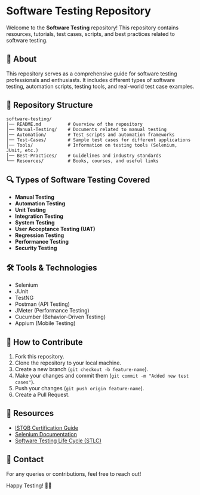 # Software Testing Repository

Welcome to the **Software Testing** repository! This repository contains resources, tutorials, test cases, scripts, and best practices related to software testing.

## 📌 About
This repository serves as a comprehensive guide for software testing professionals and enthusiasts. It includes different types of software testing, automation scripts, testing tools, and real-world test case examples.

## 📂 Repository Structure
```
software-testing/
│── README.md          # Overview of the repository
│── Manual-Testing/    # Documents related to manual testing
│── Automation/        # Test scripts and automation frameworks
│── Test-Cases/        # Sample test cases for different applications
│── Tools/             # Information on testing tools (Selenium, JUnit, etc.)
│── Best-Practices/    # Guidelines and industry standards
└── Resources/         # Books, courses, and useful links
```

## 🔍 Types of Software Testing Covered
- **Manual Testing**
- **Automation Testing**
- **Unit Testing**
- **Integration Testing**
- **System Testing**
- **User Acceptance Testing (UAT)**
- **Regression Testing**
- **Performance Testing**
- **Security Testing**

## 🛠️ Tools & Technologies
- Selenium
- JUnit
- TestNG
- Postman (API Testing)
- JMeter (Performance Testing)
- Cucumber (Behavior-Driven Testing)
- Appium (Mobile Testing)

## 🚀 How to Contribute
1. Fork this repository.
2. Clone the repository to your local machine.
3. Create a new branch (`git checkout -b feature-name`).
4. Make your changes and commit them (`git commit -m "Added new test cases"`).
5. Push your changes (`git push origin feature-name`).
6. Create a Pull Request.

## 📖 Resources
- [ISTQB Certification Guide](https://www.istqb.org/)
- [Selenium Documentation](https://www.selenium.dev/documentation/)
- [Software Testing Life Cycle (STLC)](https://www.guru99.com/software-testing-life-cycle.html)

## 📧 Contact
For any queries or contributions, feel free to reach out!

Happy Testing! 🧪🚀

